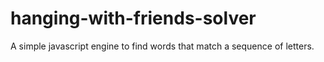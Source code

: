 hanging-with-friends-solver
===========================

A simple javascript engine to find words that match a sequence of letters.